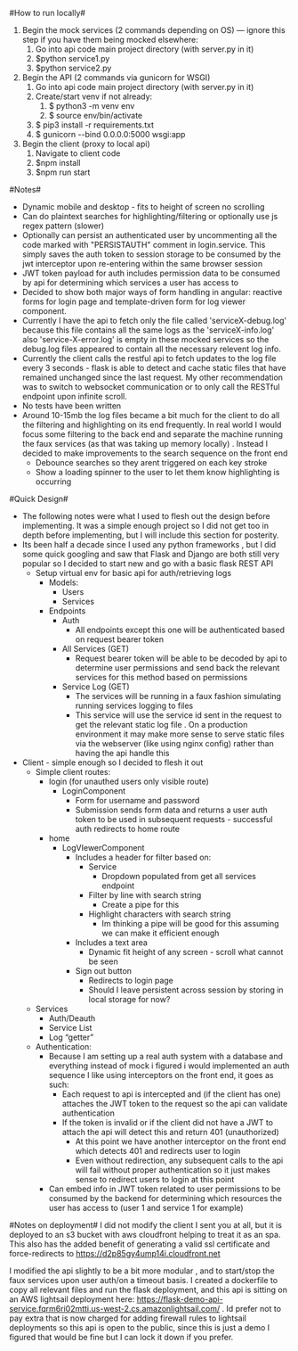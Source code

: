 
#How to run locally#
1. Begin the mock services (2 commands depending on OS) — ignore this step if you have them being mocked elsewhere:
    1. Go into api code main project directory (with server.py in it)
    2. $python service1.py
    3. $python service2.py
2. Begin the API (2 commands via gunicorn for WSGI)
    1. Go into api code main project directory (with server.py in it)
    2. Create/start venv if not already:
        1. $ python3 -m venv env
        2. $ source env/bin/activate
    3. $ pip3 install -r requirements.txt 
    4. $ gunicorn --bind 0.0.0.0:5000 wsgi:app
3. Begin the client (proxy to local api) 
    1. Navigate to client code
    2. $npm install
    3. $npm run start


#Notes#
- Dynamic mobile and desktop - fits to height of screen no scrolling
- Can do plaintext searches for highlighting/filtering or optionally use js regex pattern (slower)
- Optionally can persist an authenticated user by uncommenting all the code marked  with "PERSISTAUTH" comment in login.service. This simply saves the auth token to session storage to be consumed by the jwt interceptor upon re-entering within the same browser session
- JWT token payload for auth includes permission data to be consumed by api for determining which services a user has access to
- Decided to show both major ways of form handling in angular: reactive forms for login page and template-driven form for log viewer component.
- Currently I have the api to fetch only the file called 'serviceX-debug.log' because this file contains all the same logs as the 'serviceX-info.log' also 'service-X-error.log' is empty in these mocked services so the debug.log files appeared to contain all the necessary relevent log info.
- Currently the client calls the restful api to fetch updates to the log file every 3 seconds - flask is able to detect and cache static files that have remained unchanged since the last request. My other recommendation was to switch to websocket communication or to only call the RESTful endpoint upon infinite scroll.
- No tests have been written
- Around 10-15mb the log files became a bit much for the client to do all the filtering and highlighting on its end frequently.  In real world I would focus some filtering to the back end and separate the machine running the faux services (as that was taking up memory locally) . Instead I decided to make improvements to the search sequence on the front end
    - Debounce searches so they arent triggered on each key stroke
    - Show a loading spinner to the user to let them know highlighting is occurring


#Quick Design#
- The following notes were what I used to flesh out the design before implementing. It was a simple enough project so I did not get too in depth before implementing, but I will include this section for posterity.
- Its been half a decade since I used any python frameworks , but I did some quick googling and saw that Flask and Django are both still very popular so I decided to start new and go with a basic flask REST API
    - Setup virtual env for basic api for auth/retrieving logs
        - Models:
            - Users
            - Services  
        - Endpoints
            - Auth
                - All endpoints except this one will be authenticated based on request bearer token
            - All Services (GET)
                - Request bearer token will be able to be decoded by api to determine user permissions and send back the relevant services for this method based on permissions
            - Service Log (GET) 
                - The services will be running in a faux fashion simulating running services logging to files
                - This service will use the service id sent in the request to get the relevant static log file . On a production environment it may make more sense to serve static files via the webserver (like using nginx config) rather than having the api handle this
- Client - simple enough so I decided to flesh it out
    - Simple client routes:
        - login (for unauthed users only visible route)
            - LoginComponent
                - Form for username and password
                - Submission sends form data and returns a user auth token to be used in subsequent requests - successful auth redirects to home route
        - home
            - LogVIewerComponent
                - Includes a header for filter based on:
                    - Service
                        - Dropdown populated from get all services endpoint
                    - Filter by line with search string
                        - Create a pipe for this 
                    - Highlight characters with search string
                        - Im thinking a pipe will be good for this assuming we can make it efficient enough
                - Includes a text area
                    - Dynamic fit height of any screen - scroll what cannot be seen
                - Sign out button
                    - Redirects to login page
                    - Should I leave persistent across session by storing in local storage for now?
    - Services
        - Auth/Deauth
        - Service List
        - Log “getter” 
    - Authentication:
        - Because I am setting up a real auth system with a database and everything instead of mock i figured i would implemented an auth sequence I like using interceptors on the front end, it goes as such:
            - Each request to api is intercepted and (if the client has one) attaches the JWT token to the request so the api can validate authentication
            - If the token is invalid or if the client did not have a JWT to attach the api will detect this and return 401 (unauthorized)
                - At this point we have another interceptor on the front end which detects 401 and redirects user to login 
                - Even without redirection, any subsequent calls to the api will fail without proper authentication so it just makes sense to redirect users to login at this point
        - Can embed info in JWT token related to user permissions to be consumed by the backend for determining which resources the user has access to (user 1 and service 1 for example) 
 
#Notes on deployment#
I did not modify the client I sent you at all, but it is deployed to an s3 bucket with aws cloudfront helping to treat it as an spa. This also has the added benefit of generating a valid ssl certificate and force-redirects to https://d2p85gy4ump14i.cloudfront.net


I modified the api slightly to be a bit more modular , and to start/stop the faux services upon user auth/on a timeout basis. I created a dockerfile to copy all relevant files and run the flask deployment, and this api is sitting on an AWS lightsail deployment here: https://flask-demo-api-service.fqrm6ri02mtti.us-west-2.cs.amazonlightsail.com/ . Id prefer not to pay extra that is now charged for adding firewall rules to lightsail deployments so this api is open to the public, since this is just a demo I figured that would be fine but I can lock it down if you prefer.

